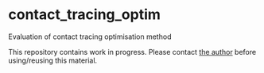 # contact_tracing_optim
Evaluation of contact tracing optimisation method

This repository contains work in progress. Please contact [the author](mailto:thibautjombart@gmail.com) before using/reusing this material.
